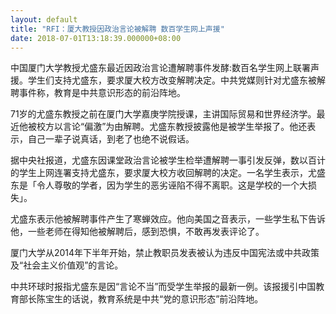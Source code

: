 ```yaml
---
layout: default
title: "RFI：厦大教授因政治言论被解聘 数百学生网上声援"
date: 2018-07-01T13:18:39.000000+08:00
---
```


中国厦门大学教授尤盛东最近因政治言论遭解聘事件发酵:数百名学生网上联署声援。学生们支持尤盛东，要求厦大校方改变解聘决定。中共党媒则针对尤盛东被解聘事件称，教育是中共意识形态的前沿阵地。

71岁的尤盛东教授之前在厦门大学嘉庚学院授课，主讲国际贸易和世界经济学。最近他被校方以言论“偏激”为由解聘。尤盛东教授披露他是被学生举报了。他还表示，自己一辈子说真话，到老了也绝不说假话。

据中央社报道，尤盛东因课堂政治言论被学生检举遭解聘一事引发反弹，数以百计的学生上网连署支持尤盛东，要求厦大校方收回解聘的决定。一名学生表示，尤盛东是「令人尊敬的学者，因为学生的恶劣诬陷不得不离职。这是学校的一个大损失」。

尤盛东表示他被解聘事件产生了寒蝉效应。他向美国之音表示，一些学生私下告诉他，一些老师在得知他被解聘后，感到恐惧，不敢再发表评论了。

厦门大学从2014年下半年开始，禁止教职员发表被认为违反中国宪法或中共政策及“社会主义价值观”的言论。

中共环球时报指尤盛东是因“言论不当”而受学生举报的最新一例。该报援引中国教育部长陈宝生的话说，教育系统是中共“党的意识形态”前沿阵地。

